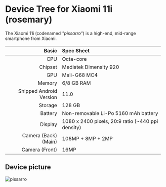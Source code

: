 
Device Tree for Xiaomi 11i (rosemary)
==========================================

The Xiaomi 11i (codenamed _"pissarro"_) is a high-end, mid-range smartphone from Xiaomi.


| Basic                   | Spec Sheet                                                                                                                     |
| -----------------------:|:------------------------------------------------------------------------------------------------------------------------------ |
| CPU                     | Octa-core                                                                                                                      |
| Chipset                 | Mediatek Dimensity 920                                                                                                            |
| GPU                     | Mali-G68 MC4                                                                                                                   |
| Memory                  | 6/8 GB RAM                                                                                                                     |
| Shipped Android Version | 11.0                                                                                                                           |
| Storage                 | 128 GB                                                                                                              |
| Battery                 | Non-removable Li-Po 5160 mAh battery                                                                                           |
| Display                 | 1080 x 2400 pixels, 20:9 ratio (~440 ppi density)                                                                            |
| Camera (Back)(Main)     | 108MP + 8MP + 2MP                                                                                |
| Camera (Front)          | 16MP                                                                                                     |

## Device picture
![pissarro](https://i02.appmifile.com/829_operator_in/06/01/2022/b0a78c33f8b6ecb400465151922b1557.png)


